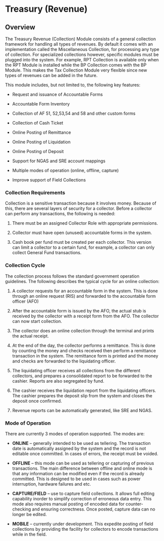 # Treasury (Revenue)

## Overview

The Treasury Revenue (Collection) Module consists of a general
collection framework for handling all types of revenues. By default it
comes with an implementation called the Miscellaneous Collection, for
processing any type of collection. For specialized collections however,
specific modules must be plugged into the system. For example, RPT
Collection is available only when the RPT Module is installed while the
BP Collection comes with the BP Module. This makes the Tax Collection
Module very flexible since new types of revenues can be added in the
future.

This module includes, but not limited to, the following key features:

-   Request and issuance of Accountable Forms

-   Accountable Form Inventory

-   Collection of AF 51, 52,53,54 and 58 and other custom forms

-   Collection of Cash Ticket

-   Online Posting of Remittance

-   Online Posting of Liquidation

-   Online Posting of Deposit

-   Support for NGAS and SRE account mappings

-   Multiple modes of operation (online, offline, capture)

-   Improve support of Field Collections

### Collection Requirements

Collection is a sensitive transaction because it involves money. Because
of this, there are several layers of security for a collector. Before a
collector can perform any transactions, the following is needed:

1.  There must be an assigned Collector Role with appropriate
    permissions.

2.  Collector must have open (unused) accountable forms in the system.

3.  Cash book per fund must be created per each collector. This version
    can limit a collector to a certain fund, for example, a collector
    can only collect General Fund transactions.

### Collection Cycle

The collection process follows the standard government operation
guidelines. The following describes the typical cycle for an online
collection:

1. A collector requests for an accountable form in the system. This is
done through an online request (RIS) and forwarded to the accountable
form officer (AFO)

2. After the accountable form is issued by the AFO, the actual stub is
received by the collector with a receipt form from the AFO. The
collector can now start collection.

3. The collector does an online collection through the terminal and
prints the actual receipt.

4. At the end of the day, the collector performs a remittance. This is
done by counting the money and checks received then perform a remittance
transaction in the system. The remittance form is printed and the money
and checks are forwarded to the liquidating officer.

5. The liquidating officer receives all collections from the different
collectors, and prepares a consolidated report to be forwarded to the
cashier. Reports are also segregated by fund.

6. The cashier receives the liquidation report from the liquidating
officers. The cashier prepares the deposit slip from the system and
closes the deposit once confirmed.

7. Revenue reports can be automatically generated, like SRE and NGAS.

### Mode of Operation

There are currently 3 modes of operation supported. The modes are:

-   **ONLINE** – generally intended to be used as tellering. The
    transaction date is automatically assigned by the system and the
    record is not editable once committed. In cases of errors, the
    receipt must be voided.

-   **OFFLINE** – this mode can be used as tellering or capturing of
    previous transactions. The main difference between offline and
    online mode is that any information can be modified even if the
    record is already committed. This is designed to be used in cases
    such as power interruption, hardware failures and etc.

-   **CAPTURE/FIELD** – use to capture field collections. It allows full
    editing capability inorder to simplify correction of erroneous data
    entry. This mode also requires manual posting of encoded data for
    counter-checking and ensuring correctness. Once posted, capture data
    can no longer be edited.

-   **MOBILE** – currently under development. This expedite posting of
    field collections by providing the facility for collectors to encode
    transactions while in the field.